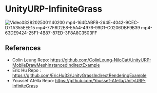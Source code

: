 # UnityURP-InfiniteGrass
![Video03282025001140200 mp4-164DABFB-264E-4042-9CEC-D71A355EEE15 mp4-77F6D2E8-E5A4-4976-99D1-C0206DBF9B39 mp4-63DE9424-25F1-4B87-87ED-3F8A8C3503FF](https://github.com/user-attachments/assets/4ea4d7ad-f26c-4735-9736-7ef10ad691b5)

## References
- Colin Leung Repo: https://github.com/ColinLeung-NiloCat/UnityURP-MobileDrawMeshInstancedIndirectExample
- Eric Hu Repo : https://github.com/EricHu33/UnityGrassIndirectRenderingExample
- Youssef Afella Repo: https://github.com/Youssef-Afella/UnityURP-InfiniteGrass
